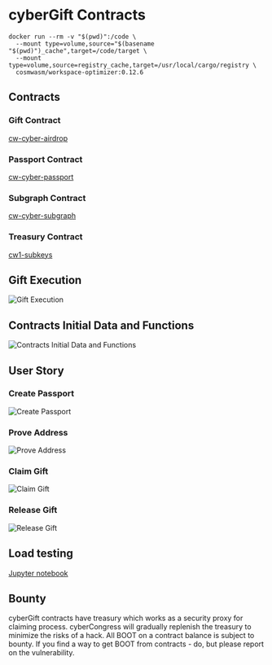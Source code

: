 # cyberGift Contracts

```
docker run --rm -v "$(pwd)":/code \
  --mount type=volume,source="$(basename "$(pwd)")_cache",target=/code/target \
  --mount type=volume,source=registry_cache,target=/usr/local/cargo/registry \
  cosmwasm/workspace-optimizer:0.12.6
```

## Contracts
### Gift Contract
[cw-cyber-airdrop](contracts/cw-cyber-airdrop)
### Passport Contract
[cw-cyber-passport](contracts/cw-cyber-passport)
### Subgraph Contract
[cw-cyber-subgraph](contracts/cw-cyber-subgraph)
### Treasury Contract
[cw1-subkeys](https://github.com/CosmWasm/cw-plus/tree/main/contracts/cw1-subkeys)
## Gift Execution
![Gift Execution](img/gift_execution.png)
## Contracts Initial Data and Functions
![Contracts Initial Data and Functions](img/contract_initiation_and_functions.png)
## User Story
### Create Passport
![Create Passport](img/create_passport.png)
### Prove Address
![Prove Address](img/prove_address.png)
### Claim Gift
![Claim Gift](img/claim_gift.png)
### Release Gift
![Release Gift](img/release_gift.png)
## Load testing
[Jupyter notebook](testdata/generate_test_data/gift_and_passport_contracts_load_testing.ipynb)

## Bounty
cyberGift contracts have treasury which works as a security proxy for claiming process. cyberCongress will gradually replenish the treasury to minimize the risks of a hack. All BOOT on a contract balance is subject to bounty. If you find a way to get BOOT from contracts - do, but please report on the vulnerability.

